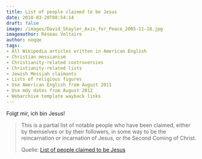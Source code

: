 ```yaml
---
title: List of people claimed to be Jesus
date: 2018-03-20T08:54:14
draft: false
image: /images/David_Shayler_Axis_for_Peace_2005-11-18.jpg
imageauthor: Réseau Voltaire
author: noqqe
tags:
- All Wikipedia articles written in American English
- Christian messianism
- Christianity-related controversies
- Christianity-related lists
- Jewish Messiah claimants
- Lists of religious figures
- Use American English from August 2011
- Use mdy dates from August 2012
- Webarchive template wayback links
---
```


Folgt mir, ich bin Jesus!

> This is a partial list of notable people who have been claimed, either by
> themselves or by their followers, in some way to be the reincarnation or
> incarnation of Jesus, or the Second Coming of Christ.
>
> Quelle: [List of people claimed to be Jesus](https://en.wikipedia.org/wiki/List_of_people_claimed_to_be_Jesus)